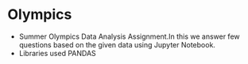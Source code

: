 # Olympics

- Summer Olympics Data Analysis Assignment.In this we answer few questions based on the given data using Jupyter Notebook.
- Libraries used PANDAS
